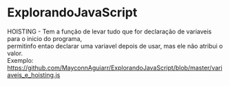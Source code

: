 # ExplorandoJavaScript

HOISTING - Tem a função de levar tudo que for declaração de variaveis para o inicio do programa, <br>
permitinfo entao declarar uma variavel depois de usar, mas ele não atribui o valor.<br>
Exemplo: https://github.com/MayconnAguiarr/ExplorandoJavaScript/blob/master/variaveis_e_hoisting.js

